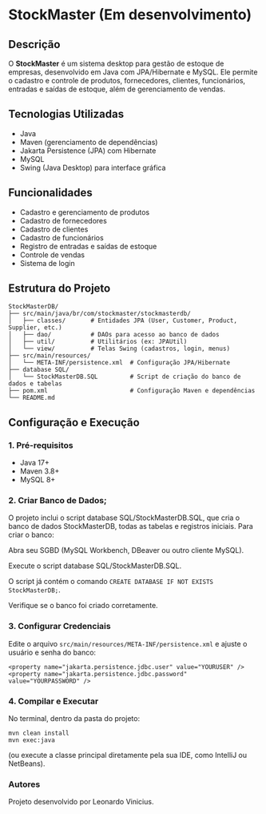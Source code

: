 # StockMaster (Em desenvolvimento)

## Descrição
O **StockMaster** é um sistema desktop para gestão de estoque de empresas, desenvolvido em Java com JPA/Hibernate e MySQL. Ele permite o cadastro e controle de produtos, fornecedores, clientes, funcionários, entradas e saídas de estoque, além de gerenciamento de vendas.

## Tecnologias Utilizadas
* Java
* Maven (gerenciamento de dependências)
* Jakarta Persistence (JPA) com Hibernate 
* MySQL
* Swing (Java Desktop) para interface gráfica

## Funcionalidades
* Cadastro e gerenciamento de produtos
* Cadastro de fornecedores
* Cadastro de clientes
* Cadastro de funcionários
* Registro de entradas e saídas de estoque
* Controle de vendas
* Sistema de login

## Estrutura do Projeto
```
StockMasterDB/
├── src/main/java/br/com/stockmaster/stockmasterdb/
│   ├── classes/       # Entidades JPA (User, Customer, Product, Supplier, etc.)
│   ├── dao/           # DAOs para acesso ao banco de dados
│   ├── util/          # Utilitários (ex: JPAUtil)
│   └── view/          # Telas Swing (cadastros, login, menus)
├── src/main/resources/
│   └── META-INF/persistence.xml  # Configuração JPA/Hibernate
├── database SQL/
│   └── StockMasterDB.SQL         # Script de criação do banco de dados e tabelas
├── pom.xml                       # Configuração Maven e dependências
└── README.md
```
## Configuração e Execução
### 1. Pré-requisitos
* Java 17+
* Maven 3.8+
* MySQL 8+

### 2. Criar Banco de Dados;
O projeto inclui o script database SQL/StockMasterDB.SQL, que cria o banco de dados StockMasterDB, todas as tabelas e registros iniciais. Para criar o banco:

Abra seu SGBD (MySQL Workbench, DBeaver ou outro cliente MySQL).

Execute o script database SQL/StockMasterDB.SQL.

O script já contém o comando ```CREATE DATABASE IF NOT EXISTS StockMasterDB;```.

Verifique se o banco foi criado corretamente.

### 3. Configurar Credenciais
Edite o arquivo ```src/main/resources/META-INF/persistence.xml``` e ajuste o usuário e senha do banco:
```
<property name="jakarta.persistence.jdbc.user" value="YOURUSER" />
<property name="jakarta.persistence.jdbc.password" value="YOURPASSWORD" />
```

### 4. Compilar e Executar
No terminal, dentro da pasta do projeto:
```
mvn clean install
mvn exec:java
```
(ou execute a classe principal diretamente pela sua IDE, como IntelliJ ou NetBeans).

### Autores
Projeto desenvolvido por Leonardo Vinicius.
